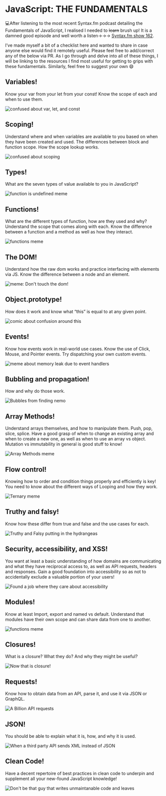 # JavaScript: THE FUNDAMENTALS

:computer:After listening to the most recent Syntax.fm podcast detailing the Fundamentals of JavaScript, I realised I needed to ~~learn~~ brush up! It is a damned good episode and well worth a listen->->-> [Syntax.fm show 162](https://syntax.fm/show/162/the-fundamentals-js). 

I’ve made myself a bit of a checklist here and wanted to share in case anyone else would find it remotely useful. Please feel free to add/correct any of the below via PR. As I go through and delve into all of these things, I will be linking to the resources I find most useful for getting to grips with these fundamentals. Similarly, feel free to suggest your own :smile:

## Variables!
Know your var from your let from your const! Know the scope of each and when to use them. 

![confused about var, let, and const](https://raw.githubusercontent.com/MLY93/JSFundamentals/master/images/confused.jpg)

## Scoping!
Understand where and when variables are available to you based on when they have been created and used. The differences between block and function scope. How the scope lookup works. 

![confused about scoping](https://raw.githubusercontent.com/MLY93/JSFundamentals/master/images/wtf.jpeg)

## Types!
What are the seven types of value available to you in JavaScript?  

![function is undefined meme](https://raw.githubusercontent.com/MLY93/JSFundamentals/master/images/undefined.jpeg)

## Functions!
What are the different types of function, how are they used and why? Understand the scope that comes along with each. Know the difference between a function and a method as well as how they interact.

![functions meme](https://raw.githubusercontent.com/MLY93/JSFundamentals/master/images/functions.jpeg)

## The DOM! 
Understand how the raw dom works and practice interfacing with elements via JS.  Know the difference between a node and an element. 

![meme: Don't touch the dom!](https://raw.githubusercontent.com/MLY93/JSFundamentals/master/images/dom.jpeg)

## Object.prototype! 
How does it work and know what “this” is equal to at any given point.

![comic about confusion around this](https://raw.githubusercontent.com/MLY93/JSFundamentals/master/images/A4.png)

## Events! 
Know how events work in real-world use cases. Know the use of Click, Mouse, and Pointer events. Try dispatching your own custom events.  

![meme about memory leak due to event handlers](https://raw.githubusercontent.com/MLY93/JSFundamentals/master/images/events.jpeg)

## Bubbling and propagation! 
How and why do those work. 

![Bubbles from finding nemo](https://raw.githubusercontent.com/MLY93/JSFundamentals/master/images/bubbles.jpg)

## Array Methods! 
Understand arrays themselves, and how to manipulate them. Push, pop, slice, splice. Have a good grasp of when to change an existing array and when to create a new one, as well as when to use an array vs object. Mutation vs immutability in general is good stuff to know!

![Array Methods meme](https://raw.githubusercontent.com/MLY93/JSFundamentals/master/images/array.jpg)

## Flow control!
Knowing how to order and condition things properly and efficiently is key! You need to know about the different ways of Looping and how they work.  

![Ternary meme](https://raw.githubusercontent.com/MLY93/JSFundamentals/master/images/ternary.jpg)

## Truthy and falsy!
Know how these differ from true and false and the use cases for each. 

![Truthy and Falsy putting in the hydrangeas](https://raw.githubusercontent.com/MLY93/JSFundamentals/master/images/truthyandfalsy.jpg)

##	Security, accessibility, and XSS! 
You want at least a basic understanding of how domains are communicating and what they have reciprocal access to, as well as API requests, headers and responses. Gain a good foundation into accessibility so as not to accidentally exclude a valuable portion of your users! 

![Found a job where they care about accessibility](https://raw.githubusercontent.com/MLY93/JSFundamentals/master/images/accessibility.jpg)

## Modules! 
Know at least Import, export and named vs default. Understand that modules have their own scope and can share data from one to another. 

![functions meme](https://raw.githubusercontent.com/MLY93/JSFundamentals/master/images/modules.jpg)

## Closures! 
What is a closure? What they do? And why they might be useful?

![Now that is closure!](https://raw.githubusercontent.com/MLY93/JSFundamentals/master/images/closure.gif)

## Requests!
Know how to obtain data from an API, parse it, and use it via JSON or GraphQL.

![A Billion API requests](https://raw.githubusercontent.com/MLY93/JSFundamentals/master/images/api.jpg)

##	JSON! 
You should be able to explain what it is, how, and why it is used. 

![When a third party API sends XML instead of JSON](https://raw.githubusercontent.com/MLY93/JSFundamentals/master/images/json.jpeg)

## Clean Code! 
Have a decent repertoire of best practices in clean code to underpin and supplement all your new-found JavaScript knowledge! 

![Don't be that guy that writes unmaintanable code and leaves](https://raw.githubusercontent.com/MLY93/JSFundamentals/master/images/cleancode.jpg)


